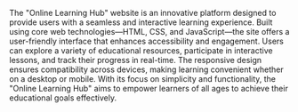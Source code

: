 
The "Online Learning Hub" website is an innovative platform designed to provide users with a seamless and interactive learning experience. Built using core web technologies—HTML, CSS, and JavaScript—the site offers a user-friendly interface that enhances accessibility and engagement. Users can explore a variety of educational resources, participate in interactive lessons, and track their progress in real-time. The responsive design ensures compatibility across devices, making learning convenient whether on a desktop or mobile. With its focus on simplicity and functionality, the "Online Learning Hub" aims to empower learners of all ages to achieve their educational goals effectively.
